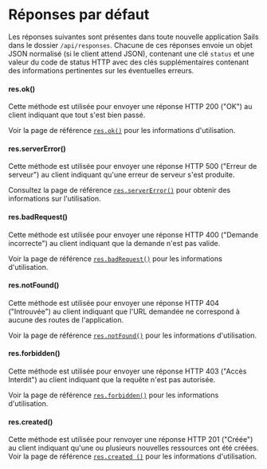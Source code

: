 # Réponses par défaut

Les réponses suivantes sont présentes dans toute nouvelle application Sails dans le dossier `/api/responses`. Chacune de ces réponses envoie un objet JSON normalisé (si le client attend JSON), contenant une clé `status` et une valeur du code de status HTTP avec des clés supplémentaires contenant des informations pertinentes sur les éventuelles erreurs.

#### res.ok()

Cette méthode est utilisée pour envoyer une réponse HTTP 200 ("OK")  au client indiquant que tout s'est bien passé. 

Voir la page de référence [`res.ok()`](http://sailsjs.com/documentation/reference/response-res/res-ok) pour les informations d'utilisation.

#### res.serverError()

Cette méthode est utilisée pour envoyer une réponse HTTP 500 ("Erreur de serveur") au client indiquant qu'une erreur de serveur s'est produite.

Consultez la page de référence [`res.serverError()`](http://sailsjs.com/documentation/reference/response-res/res-server-error) pour obtenir des informations sur l'utilisation.

#### res.badRequest()

Cette méthode est utilisée pour envoyer une réponse HTTP 400 ("Demande incorrecte") au client indiquant que la demande n'est pas valide. 

Voir la page de référence [`res.badRequest()`](http://sailsjs.com/documentation/reference/response-res/res-bad-request) pour les informations d'utilisation.

#### res.notFound()

Cette méthode est utilisée pour envoyer une réponse HTTP 404 ("Introuvée") au client indiquant que l'URL demandée ne correspond à aucune des routes de l'application. 

Voir la page de référence [`res.notFound()`](http://sailsjs.com/documentation/reference/response-res/res-not-found) pour les informations d'utilisation.

#### res.forbidden()

Cette méthode est utilisée pour envoyer une réponse HTTP 403 ("Accès Interdit") au client indiquant que la requête n'est pas autorisée.

Voir la page de référence [`res.forbidden()`](http://sailsjs.com/documentation/reference/response-res/res-forbidden) pour les informations d'utilisation.

#### res.created()

Cette méthode est utilisée pour renvoyer une réponse HTTP 201 ("Créée") au client indiquant qu'une ou plusieurs nouvelles ressources ont été créées. Voir la page de référence [`res.created ()`](http://sailsjs.com/documentation/reference/response-res/res-created) pour les informations d'utilisation.

<docmeta name="displayName" value="Réponses par défaut">
